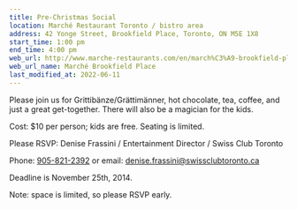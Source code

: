 ```yaml
---
title: Pre-Christmas Social
location: Marché Restaurant Toronto / bistro area
address: 42 Yonge Street, Brookfield Place, Toronto, ON M5E 1X8
start_time: 1:00 pm
end_time: 4:00 pm
web_url: http://www.marche-restaurants.com/en/march%C3%A9-brookfield-place-street-level
web_url_name: Marché Brookfield Place
last_modified_at: 2022-06-11
---
```


Please join us for Grittibänze/Grättimänner, hot chocolate, tea, coffee, and
just a great get-together. There will also be a magician for the kids.

Cost: \$10 per person; kids are free. Seating is limited.

Please RSVP: Denise Frassini / Entertainment Director / Swiss Club Toronto

Phone: [905-821-2392][tel] or email: <denise.frassini@swissclubtoronto.ca>

Deadline is November 25th, 2014.

Note: space is limited, so please RSVP early.

[tel]: <tel:905-821-2392>
